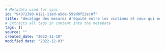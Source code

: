```yaml
---
# Metadata used for sync
id: "94372390-6121-11ed-a5de-599d0f22ec0f"
title: "décalage des mesures d'équité entre les victimes et ceux qui ne le sont pas"
# Extracts all tags in content into the metadata
tags: []
source: ""
created_date: "2022-11-10"
modified_date: "2022-12-03"
---
```

